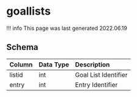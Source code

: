 # goallists

!!! info
	This page was last generated 2022.06.19

## Schema

| Column | Data Type | Description |
| :--- | :--- | :--- |
| listid | int | Goal List Identifier |
| entry | int | Entry Identifier |


